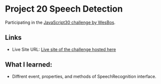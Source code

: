 # Project 20 Speech Detection

Participating in the [JavaScript30 challenge by WesBos](https://javascript30.com/).

## Links

- Live Site URL: [Live site of the challenge hosted here](https://junayedrahaman50.github.io/JavaScript30/20-Speech-Detection/)

## What I learned:

- Diffrent event, properties, and methods of SpeechRecognition interface.
